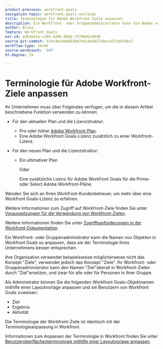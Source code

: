 ```yaml
---
product-previous: workfront-goals
navigation-topic: workfront-goals-settings
title: Terminologie für Adobe Workfront-Ziele anpassen
description: Ein Workfront- oder Gruppenadministrator kann die Namen von Objekten in Workfront Goals so anpassen, dass sie der Terminologie Ihres Unternehmens besser entsprechen.
author: Alina
feature: Workfront Goals
exl-id: a3b3e61e-c385-429b-856b-7579b02c9946
source-git-commit: 514c4ea3eb603bb7a614e4b37abec4272a5febc7
workflow-type: tm+mt
source-wordcount: '247'
ht-degree: 1%

---
```


# Terminologie für Adobe Workfront-Ziele anpassen

Ihr Unternehmen muss über Folgendes verfügen, um die in diesem Artikel beschriebene Funktion verwenden zu können:

* Für den aktuellen Plan und die Lizenzstruktur:

   * Pro oder höher [Adobe Workfront-Plan](https://www.workfront.com/plans).
   * Eine Adobe Workfront Goals-Lizenz zusätzlich zu einer Workfront-Lizenz.

* Für den neuen Plan und die Lizenzstruktur:

   * Ein ultimativer Plan

     Oder

     Eine zusätzliche Lizenz für Adobe Workfront Goals für die Prime- oder Select Adobe Workfront-Pläne.

Wenden Sie sich an Ihren Workfront-Kundenbetreuer, um mehr über eine Workfront Goals-Lizenz zu erfahren.

Weitere Informationen zum Zugriff auf Workfront-Ziele finden Sie unter [Voraussetzungen für die Verwendung von Workfront-Zielen](/help/quicksilver/workfront-goals/goal-management/access-needed-for-wf-goals.md).

Weitere Informationen finden Sie unter [Zugriffsanforderungen in der Workfront-Dokumentation](/help/quicksilver/administration-and-setup/add-users/access-levels-and-object-permissions/access-level-requirements-in-documentation.md).

Ein Workfront- oder Gruppenadministrator kann die Namen von Objekten in Workfront Goals so anpassen, dass sie der Terminologie Ihres Unternehmens besser entsprechen.

Ihre Organisation verwendet beispielsweise möglicherweise nicht das Konzept &quot;Ziele&quot;, verwendet jedoch das Konzept &quot;Ziele&quot;. Ihr Workfront- oder Gruppenadministrator kann den Namen &quot;Ziel&quot;überall in Workfront-Zielen durch &quot;Ziel&quot;ersetzen, und zwar für alle oder für Personen in Ihrer Gruppe.

Als Administrator können Sie die folgenden Workfront Goals-Objektnamen mithilfe einer Layoutvorlage anpassen und sie Benutzern von Workfront Goals zuweisen:

* Ziel
* Ergebnis
* Aktivität

Die Terminologie der Workfront-Ziele ist identisch mit der Terminologieanpassung in Workfront.

Informationen zum Anpassen der Terminologie in Workfront finden Sie unter [Benutzeroberflächenterminologie mithilfe einer Layoutvorlage anpassen](../../administration-and-setup/customize-workfront/use-layout-templates/customize-terminology.md).
